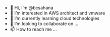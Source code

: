 - 👋 Hi, I’m @bcsahana
- 👀 I’m interested in AWS architect and vmware
- 🌱 I’m currently learning cloud technologies
- 💞️ I’m looking to collaborate on ...
- 📫 How to reach me ...

<!---
bcsahana/bcsahana is a ✨ special ✨ repository because its `README.md` (this file) appears on your GitHub profile.
You can click the Preview link to take a look at your changes.
--->
